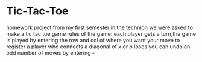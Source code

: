 # Tic-Tac-Toe
homework project from my first semester in the technion
we were asked to make a tic tac toe game
rules of the game:
  each player gets a turn,the game is played by entering the row and col of where you want your move to register
  a player who connects a diagonal of x or o loses
  you can undo an odd number of moves by entering -<number>

